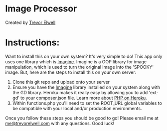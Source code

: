 # Image Processor

Created by [Trevor Elwell](http://trevorelwell.me)

# Instructions:

Want to install this on your own system? It's very simple to do! This app only uses one library which is [Imagine](https://imagine.readthedocs.org/en/latest/). Imagine is a OOP library for image manipulation, which is used to turn the original image into the 'SPOOKY' image. But, here are the steps to install this on your own server: 

1. Clone this git repo and upload onto your server
2. Ensure you have the [Imagine](https://imagine.readthedocs.org/en/latest/) library installed on your system along with the GD library. Heroku makes it really easy by allowing you to add 'ext-gd' to your composer.json file. Learn more about [PHP on Heroku](https://devcenter.heroku.com/articles/php-support).
3. Within functions.php you'll need to set the ROOT_URL global variables to be compatible with your local and/or production environments. 

Once you follow these steps you should be good to go! Please email me at [me@trevorelwell.com](mailto:me@trevorelwell.com) with any questions. Good luck!